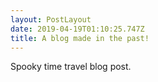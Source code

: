 ```yaml
---
layout: PostLayout
date: 2019-04-19T01:10:25.747Z
title: A blog made in the past!
---
```

Spooky time travel blog post.
